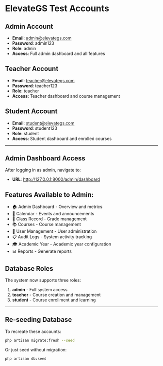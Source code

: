 # ElevateGS Test Accounts

## Admin Account
- **Email**: admin@elevategs.com
- **Password**: admin123
- **Role**: admin
- **Access**: Full admin dashboard and all features

## Teacher Account
- **Email**: teacher@elevategs.com
- **Password**: teacher123
- **Role**: teacher
- **Access**: Teacher dashboard and course management

## Student Account
- **Email**: student@elevategs.com
- **Password**: student123
- **Role**: student
- **Access**: Student dashboard and enrolled courses

---

## Admin Dashboard Access

After logging in as admin, navigate to:
- **URL**: http://127.0.0.1:8000/admin/dashboard

## Features Available to Admin:
- 🏠 Admin Dashboard - Overview and metrics
- 📅 Calendar - Events and announcements
- 📘 Class Record - Grade management
- 📚 Courses - Course management
- 👥 User Management - User administration
- 📋 Audit Logs - System activity tracking
- 🎓 Academic Year - Academic year configuration
- 📊 Reports - Generate reports

## Database Roles

The system now supports three roles:
1. **admin** - Full system access
2. **teacher** - Course creation and management
3. **student** - Course enrollment and learning

---

## Re-seeding Database

To recreate these accounts:
```bash
php artisan migrate:fresh --seed
```

Or just seed without migration:
```bash
php artisan db:seed
```
